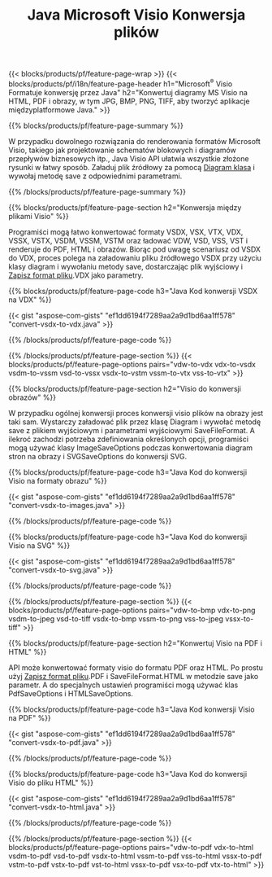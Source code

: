 ﻿---
title: Java Microsoft Visio Konwersja plików
url: /pl/java/conversion/
description: Konwertuj formaty Microsoft Visio VSDX VSX VDX VTX VSSX VSTX VSDM VSTM VSSM VDW VSD VST VSS na obrazy HTML i PDF z kilkoma wierszami Java kod.
---
{{< blocks/products/pf/feature-page-wrap >}}
{{< blocks/products/pf/i18n/feature-page-header h1="Microsoft<sup>&reg;</sup> Visio Formatuje konwersję przez Java" h2="Konwertuj diagramy MS Visio na HTML, PDF i obrazy, w tym JPG, BMP, PNG, TIFF, aby tworzyć aplikacje międzyplatformowe Java." >}}

{{% blocks/products/pf/feature-page-summary %}}

W przypadku dowolnego rozwiązania do renderowania formatów Microsoft Visio, takiego jak projektowanie schematów blokowych i diagramów przepływów biznesowych itp., Java Visio API ułatwia wszystkie złożone rysunki w łatwy sposób. Załaduj plik źródłowy za pomocą [Diagram klasa](https://apireference.aspose.com/diagram/java/com.aspose.diagram/Diagram) i wywołaj metodę save z odpowiednimi parametrami.

{{% /blocks/products/pf/feature-page-summary %}}

{{% blocks/products/pf/feature-page-section h2="Konwersja między plikami Visio" %}}

Programiści mogą łatwo konwertować formaty VSDX, VSX, VTX, VDX, VSSX, VSTX, VSDM, VSSM, VSTM oraz ładować VDW, VSD, VSS, VST i renderuje do PDF, HTML i obrazów. Biorąc pod uwagę scenariusz od VSDX do VDX, proces polega na załadowaniu pliku źródłowego VSDX przy użyciu klasy diagram i wywołaniu metody save, dostarczając plik wyjściowy i [Zapisz format pliku](https://apireference.aspose.com/diagram/java/com.aspose.diagram/SaveFileFormat).VDX jako parametry. 

{{% blocks/products/pf/feature-page-code h3="Java Kod konwersji VSDX na VDX" %}}

{{< gist "aspose-com-gists" "ef1dd6194f7289aa2a9d1bd6aa1ff578" "convert-vsdx-to-vdx.java" >}}

{{% /blocks/products/pf/feature-page-code %}}

{{% /blocks/products/pf/feature-page-section %}}
{{< blocks/products/pf/feature-page-options pairs="vdw-to-vdx vdx-to-vsdx vsdm-to-vssm vsd-to-vssx vsdx-to-vstm vssm-to-vtx vss-to-vtx" >}}

{{% blocks/products/pf/feature-page-section h2="Visio do konwersji obrazów" %}}

W przypadku ogólnej konwersji proces konwersji visio plików na obrazy jest taki sam. Wystarczy załadować plik przez klasę Diagram i wywołać metodę save z plikiem wyjściowym i parametrami wyjściowymi SaveFileFormat. A ilekroć zachodzi potrzeba zdefiniowania określonych opcji, programiści mogą używać klasy ImageSaveOptions podczas konwertowania diagram stron na obrazy i SVGSaveOptions do konwersji SVG.

{{% blocks/products/pf/feature-page-code h3="Java Kod do konwersji Visio na formaty obrazu" %}}

{{< gist "aspose-com-gists" "ef1dd6194f7289aa2a9d1bd6aa1ff578" "convert-vsdx-to-images.java" >}}

{{% /blocks/products/pf/feature-page-code %}}

{{% blocks/products/pf/feature-page-code h3="Java Kod do konwersji Visio na SVG" %}}

{{< gist "aspose-com-gists" "ef1dd6194f7289aa2a9d1bd6aa1ff578" "convert-vsdx-to-svg.java" >}}

{{% /blocks/products/pf/feature-page-code %}}

{{% /blocks/products/pf/feature-page-section %}}
{{< blocks/products/pf/feature-page-options pairs="vdw-to-bmp vdx-to-png vsdm-to-jpeg vsd-to-tiff vsdx-to-bmp vssm-to-png vss-to-jpeg vssx-to-tiff" >}}

{{% blocks/products/pf/feature-page-section h2="Konwertuj Visio na PDF i HTML" %}}

API może konwertować formaty visio do formatu PDF oraz HTML. Po prostu użyj [Zapisz format pliku](https://apireference.aspose.com/diagram/java/com.aspose.diagram/SaveFileFormat).PDF i SaveFileFormat.HTML w metodzie save jako parametr. A do specjalnych ustawień programiści mogą używać klas PdfSaveOptions i HTMLSaveOptions.

{{% blocks/products/pf/feature-page-code h3="Java Kod konwersji Visio na PDF" %}}

{{< gist "aspose-com-gists" "ef1dd6194f7289aa2a9d1bd6aa1ff578" "convert-vsdx-to-pdf.java" >}}

{{% /blocks/products/pf/feature-page-code %}}

{{% blocks/products/pf/feature-page-code h3="Java Kod do konwersji Visio do pliku HTML" %}}

{{< gist "aspose-com-gists" "ef1dd6194f7289aa2a9d1bd6aa1ff578" "convert-vsdx-to-html.java" >}}

{{% /blocks/products/pf/feature-page-code %}}

{{% /blocks/products/pf/feature-page-section %}}
{{< blocks/products/pf/feature-page-options pairs="vdw-to-pdf vdx-to-html vsdm-to-pdf vsd-to-pdf vsdx-to-html vssm-to-pdf vss-to-html vssx-to-pdf vstm-to-pdf vstx-to-pdf vst-to-html vssx-to-pdf vsx-to-pdf vtx-to-html" >}}